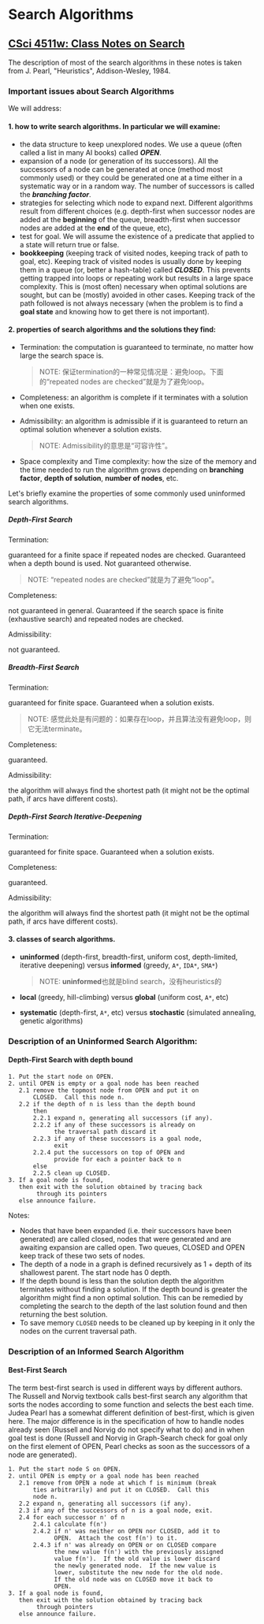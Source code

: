 

# Search Algorithms

## [CSci 4511w: Class Notes on Search](https://www-users.cs.umn.edu/~gini/4511/search)

The description of most of the search algorithms in these notes is taken from J. Pearl, "Heuristics", Addison-Wesley, 1984.

### Important issues about Search Algorithms

We will address:

#### 1. how to write search algorithms. In particular we will examine:

- the data structure to keep unexplored nodes. We use a queue (often called a list in many AI books) called ***OPEN***.
- expansion of a node (or generation of its successors). All the successors of a node can be generated at once (method most commonly used) or they could be generated one at a time either in a systematic way or in a random way. The number of successors is called the ***branching factor***.
- strategies for selecting which node to expand next. Different algorithms result from different choices (e.g. depth-first when successor nodes are added at the **beginning** of the queue, breadth-first when successor nodes are added at the **end** of the queue, etc),
- test for goal. We will assume the existence of a predicate that applied to a state will return true or false.
- **bookkeeping** (keeping track of visited nodes, keeping track of path to goal, etc). Keeping track of visited nodes is usually done by keeping them in a queue (or, better a hash-table) called ***CLOSED***. This prevents getting trapped into loops or repeating work but results in a large space complexity. This is (most often) necessary when optimal solutions are sought, but can be (mostly) avoided in other cases.
  Keeping track of the path followed is not always necessary (when the problem is to find a **goal state** and knowing how to get there is not important).

#### 2. properties of search algorithms and the solutions they find:

- Termination: the computation is guaranteed to terminate, no matter how large the search space is.

  > NOTE: 保证termination的一种常见情况是：避免loop。下面的“repeated nodes are checked”就是为了避免loop。

- Completeness: an algorithm is complete if it terminates with a solution when one exists.

- Admissibility: an algorithm is admissible if it is guaranteed to return an optimal solution whenever a solution exists.

  > NOTE: Admissibility的意思是“可容许性”。

- Space complexity and Time complexity: how the size of the memory and the time needed to run the algorithm grows depending on **branching factor**, **depth of solution**, **number of nodes**, etc.

Let's briefly examine the properties of some commonly used uninformed search algorithms.

##### Depth-First Search

Termination:

guaranteed for a finite space if repeated nodes are checked. Guaranteed when a depth bound is used. Not guaranteed otherwise.

> NOTE: “repeated nodes are checked”就是为了避免“loop”。

Completeness:

not guaranteed in general. Guaranteed if the search space is finite (exhaustive search) and repeated nodes are checked.

Admissibility:

not guaranteed.

##### Breadth-First Search

Termination:

guaranteed for finite space. Guaranteed when a solution exists.

> NOTE: 感觉此处是有问题的：如果存在loop，并且算法没有避免loop，则它无法terminate。

Completeness:

guaranteed.

Admissibility:

the algorithm will always find the shortest path (it might not be the optimal path, if arcs have different costs).

##### Depth-First Search Iterative-Deepening

Termination:

guaranteed for finite space. Guaranteed when a solution exists.

Completeness:

guaranteed.

Admissibility:

the algorithm will always find the shortest path (it might not be the optimal path, if arcs have different costs).



#### 3. classes of search algorithms.

- **uninformed** (depth-first, breadth-first, uniform cost, depth-limited, iterative deepening) versus **informed** (greedy, `A*`, `IDA*`, `SMA*`)

  > NOTE: **uninformed**也就是blind search，没有heuristics的

- **local** (greedy, hill-climbing) versus **global** (uniform cost, `A*`, etc)

- **systematic** (depth-first, `A*`, etc) versus **stochastic** (simulated annealing, genetic algorithms)



### Description of an Uninformed Search Algorithm:

#### Depth-First Search with depth bound

```pseudocode
1. Put the start node on OPEN.
2. until OPEN is empty or a goal node has been reached
   2.1 remove the topmost node from OPEN and put it on
       CLOSED.  Call this node n.
   2.2 if the depth of n is less than the depth bound 
       then
       2.2.1 expand n, generating all successors (if any).  
       2.2.2 if any of these successors is already on 
             the traversal path discard it
       2.2.3 if any of these successors is a goal node, 
             exit 
       2.2.4 put the successors on top of OPEN and 
             provide for each a pointer back to n
       else
       2.2.5 clean up CLOSED.
3. If a goal node is found, 
   then exit with the solution obtained by tracing back 
        through its pointers 
   else announce failure.
```

Notes:

- Nodes that have been expanded (i.e. their successors have been generated) are called closed, nodes that were generated and are awaiting expansion are called open. Two queues, CLOSED and OPEN keep track of these two sets of nodes.
- The depth of a node in a graph is defined recursively as 1 + depth of its shallowest parent. The start node has 0 depth.
- If the depth bound is less than the solution depth the algorithm terminates without finding a solution. If the depth bound is greater the algorithm might find a non optimal solution. This can be remedied by completing the search to the depth of the last solution found and then returning the best solution.
- To save memory `CLOSED` needs to be cleaned up by keeping in it only the nodes on the current traversal path.

### Description of an Informed Search Algorithm

#### Best-First Search

The term best-first search is used in different ways by different authors. The Russell and Norvig textbook calls best-first search any algorithm that sorts the nodes according to some function and selects the best each time. Judea Pearl has a somewhat different definition of best-first, which is given here. The major difference is in the specification of how to handle nodes already seen (Russell and Norvig do not specify what to do) and in when goal test is done (Russell and Norvig in Graph-Search check for goal only on the first element of OPEN, Pearl checks as soon as the successors of a node are generated).

```pseudocode
1. Put the start node S on OPEN.
2. until OPEN is empty or a goal node has been reached
   2.1 remove from OPEN a node at which f is minimum (break 
       ties arbitrarily) and put it on CLOSED.  Call this 
       node n.
   2.2 expand n, generating all successors (if any).
   2.3 if any of the successors of n is a goal node, exit.
   2.4 for each successor n' of n
       2.4.1 calculate f(n')
       2.4.2 if n' was neither on OPEN nor CLOSED, add it to 
             OPEN.  Attach the cost f(n') to it.
       2.4.3 if n' was already on OPEN or on CLOSED compare
             the new value f(n') with the previously assigned
             value f(n').  If the old value is lower discard 
             the newly generated node.  If the new value is 
             lower, substitute the new node for the old node.  
             If the old node was on CLOSED move it back to 
             OPEN.
3. If a goal node is found, 
   then exit with the solution obtained by tracing back 
        through pointers
   else announce failure.
```

